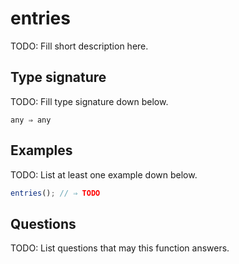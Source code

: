 # entries

TODO: Fill short description here.

## Type signature

TODO: Fill type signature down below.

```
any ⇒ any
```

## Examples

TODO: List at least one example down below.

```javascript
entries(); // ⇒ TODO
```

## Questions

TODO: List questions that may this function answers.
